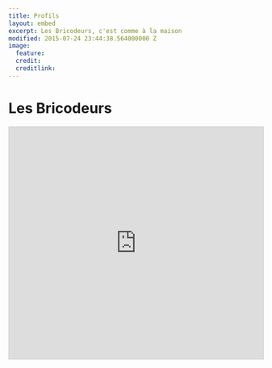 ```yaml
---
title: Profils
layout: embed
excerpt: Les Bricodeurs, c'est comme à la maison
modified: 2015-07-24 23:44:38.564000000 Z
image:
  feature: 
  credit: 
  creditlink: 
---
```


<h1 class="entry-title">Les Bricodeurs</h1>

<iframe class="airtable-embed" src="https://airtable.com/embed/shrR83j1HovmwK7H9?backgroundColor=blue" frameborder="0" onmousewheel="" width="100%" height="460" style="background: transparent; border: 1px solid #ccc;"></iframe>
